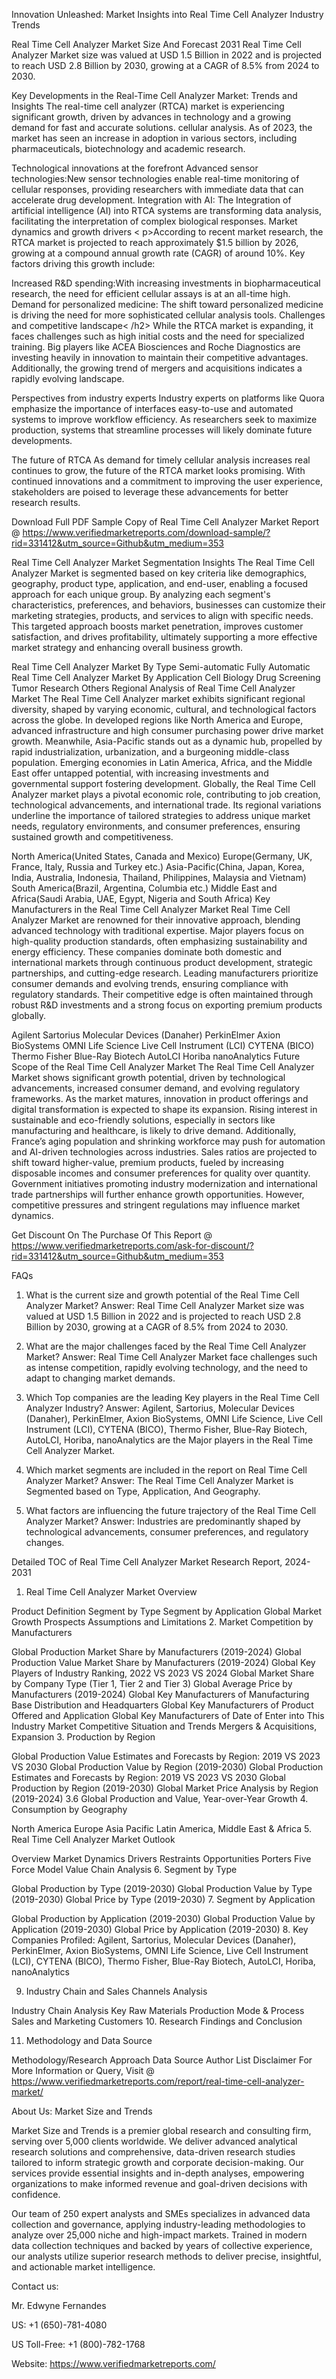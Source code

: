 Innovation Unleashed: Market Insights into Real Time Cell Analyzer Industry Trends


Real Time Cell Analyzer Market Size And Forecast 2031
Real Time Cell Analyzer Market size was valued at USD 1.5 Billion in 2022 and is projected to reach USD 2.8 Billion by 2030, growing at a CAGR of 8.5% from 2024 to 2030.

Key Developments in the Real-Time Cell Analyzer Market: Trends and Insights
The real-time cell analyzer (RTCA) market is experiencing significant growth, driven by advances in technology and a growing demand for fast and accurate solutions. cellular analysis. As of 2023, the market has seen an increase in adoption in various sectors, including pharmaceuticals, biotechnology and academic research.

Technological innovations at the forefront
Advanced sensor technologies:New sensor technologies enable real-time monitoring of cellular responses, providing researchers with immediate data that can accelerate drug development.
Integration with AI: The Integration of artificial intelligence (AI) into RTCA systems are transforming data analysis, facilitating the interpretation of complex biological responses.
Market dynamics and growth drivers
< p>According to recent market research, the RTCA market is projected to reach approximately $1.5 billion by 2026, growing at a compound annual growth rate (CAGR) of around 10%. Key factors driving this growth include:

Increased R&D spending:With increasing investments in biopharmaceutical research, the need for efficient cellular assays is at an all-time high.
Demand for personalized medicine: The shift toward personalized medicine is driving the need for more sophisticated cellular analysis tools.
Challenges and competitive landscape< /h2>
While the RTCA market is expanding, it faces challenges such as high initial costs and the need for specialized training. Big players like ACEA Biosciences and Roche Diagnostics are investing heavily in innovation to maintain their competitive advantages. Additionally, the growing trend of mergers and acquisitions indicates a rapidly evolving landscape.

Perspectives from industry experts
Industry experts on platforms like Quora emphasize the importance of interfaces easy-to-use and automated systems to improve workflow efficiency. As researchers seek to maximize production, systems that streamline processes will likely dominate future developments.

The future of RTCA
As demand for timely cellular analysis increases real continues to grow, the future of the RTCA market looks promising. With continued innovations and a commitment to improving the user experience, stakeholders are poised to leverage these advancements for better research results.

Download Full PDF Sample Copy of Real Time Cell Analyzer Market Report @ https://www.verifiedmarketreports.com/download-sample/?rid=331412&utm_source=Github&utm_medium=353

Real Time Cell Analyzer Market Segmentation Insights
The Real Time Cell Analyzer Market is segmented based on key criteria like demographics, geography, product type, application, and end-user, enabling a focused approach for each unique group. By analyzing each segment's characteristics, preferences, and behaviors, businesses can customize their marketing strategies, products, and services to align with specific needs. This targeted approach boosts market penetration, improves customer satisfaction, and drives profitability, ultimately supporting a more effective market strategy and enhancing overall business growth.

Real Time Cell Analyzer Market By Type
Semi-automatic
Fully Automatic
Real Time Cell Analyzer Market By Application
Cell Biology
Drug Screening
Tumor Research
Others
Regional Analysis of Real Time Cell Analyzer Market
The Real Time Cell Analyzer market exhibits significant regional diversity, shaped by varying economic, cultural, and technological factors across the globe. In developed regions like North America and Europe, advanced infrastructure and high consumer purchasing power drive market growth. Meanwhile, Asia-Pacific stands out as a dynamic hub, propelled by rapid industrialization, urbanization, and a burgeoning middle-class population. Emerging economies in Latin America, Africa, and the Middle East offer untapped potential, with increasing investments and governmental support fostering development. Globally, the Real Time Cell Analyzer market plays a pivotal economic role, contributing to job creation, technological advancements, and international trade. Its regional variations underline the importance of tailored strategies to address unique market needs, regulatory environments, and consumer preferences, ensuring sustained growth and competitiveness.

North America(United States, Canada and Mexico)
Europe(Germany, UK, France, Italy, Russia and Turkey etc.)
Asia-Pacific(China, Japan, Korea, India, Australia, Indonesia, Thailand, Philippines, Malaysia and Vietnam)
South America(Brazil, Argentina, Columbia etc.)
Middle East and Africa(Saudi Arabia, UAE, Egypt, Nigeria and South Africa)
Key Manufacturers in the Real Time Cell Analyzer Market
Real Time Cell Analyzer Market are renowned for their innovative approach, blending advanced technology with traditional expertise. Major players focus on high-quality production standards, often emphasizing sustainability and energy efficiency. These companies dominate both domestic and international markets through continuous product development, strategic partnerships, and cutting-edge research. Leading manufacturers prioritize consumer demands and evolving trends, ensuring compliance with regulatory standards. Their competitive edge is often maintained through robust R&D investments and a strong focus on exporting premium products globally.

Agilent
Sartorius
Molecular Devices (Danaher)
PerkinElmer
Axion BioSystems
OMNI Life Science
Live Cell Instrument (LCI)
CYTENA (BICO)
Thermo Fisher
Blue-Ray Biotech
AutoLCI
Horiba
nanoAnalytics
Future Scope of the Real Time Cell Analyzer Market
The Real Time Cell Analyzer Market shows significant growth potential, driven by technological advancements, increased consumer demand, and evolving regulatory frameworks. As the market matures, innovation in product offerings and digital transformation is expected to shape its expansion. Rising interest in sustainable and eco-friendly solutions, especially in sectors like manufacturing and healthcare, is likely to drive demand. Additionally, France’s aging population and shrinking workforce may push for automation and AI-driven technologies across industries. Sales ratios are projected to shift toward higher-value, premium products, fueled by increasing disposable incomes and consumer preferences for quality over quantity. Government initiatives promoting industry modernization and international trade partnerships will further enhance growth opportunities. However, competitive pressures and stringent regulations may influence market dynamics.

Get Discount On The Purchase Of This Report @ https://www.verifiedmarketreports.com/ask-for-discount/?rid=331412&utm_source=Github&utm_medium=353

FAQs
1. What is the current size and growth potential of the Real Time Cell Analyzer Market?
Answer: Real Time Cell Analyzer Market size was valued at USD 1.5 Billion in 2022 and is projected to reach USD 2.8 Billion by 2030, growing at a CAGR of 8.5% from 2024 to 2030.

2. What are the major challenges faced by the Real Time Cell Analyzer Market?
Answer: Real Time Cell Analyzer Market face challenges such as intense competition, rapidly evolving technology, and the need to adapt to changing market demands.

3. Which Top companies are the leading Key players in the Real Time Cell Analyzer Industry?
Answer: Agilent, Sartorius, Molecular Devices (Danaher), PerkinElmer, Axion BioSystems, OMNI Life Science, Live Cell Instrument (LCI), CYTENA (BICO), Thermo Fisher, Blue-Ray Biotech, AutoLCI, Horiba, nanoAnalytics are the Major players in the Real Time Cell Analyzer Market.

4. Which market segments are included in the report on Real Time Cell Analyzer Market?
Answer: The Real Time Cell Analyzer Market is Segmented based on Type, Application, And Geography.

5. What factors are influencing the future trajectory of the Real Time Cell Analyzer Market?
Answer: Industries are predominantly shaped by technological advancements, consumer preferences, and regulatory changes.

Detailed TOC of Real Time Cell Analyzer Market Research Report, 2024-2031
1. Real Time Cell Analyzer Market Overview

Product Definition
Segment by Type
Segment by Application
Global Market Growth Prospects
Assumptions and Limitations
2. Market Competition by Manufacturers

Global Production Market Share by Manufacturers (2019-2024)
Global Production Value Market Share by Manufacturers (2019-2024)
Global Key Players of Industry Ranking, 2022 VS 2023 VS 2024
Global Market Share by Company Type (Tier 1, Tier 2 and Tier 3)
Global Average Price by Manufacturers (2019-2024)
Global Key Manufacturers of Manufacturing Base Distribution and Headquarters
Global Key Manufacturers of Product Offered and Application
Global Key Manufacturers of Date of Enter into This Industry
Market Competitive Situation and Trends
Mergers & Acquisitions, Expansion
3. Production by Region

Global Production Value Estimates and Forecasts by Region: 2019 VS 2023 VS 2030
Global Production Value by Region (2019-2030)
Global Production Estimates and Forecasts by Region: 2019 VS 2023 VS 2030
Global Production by Region (2019-2030)
Global Market Price Analysis by Region (2019-2024) 3.6 Global Production and Value, Year-over-Year Growth
4. Consumption by Geography

North America
Europe
Asia Pacific
Latin America, Middle East & Africa
5. Real Time Cell Analyzer Market Outlook

Overview
Market Dynamics
Drivers
Restraints
Opportunities
Porters Five Force Model
Value Chain Analysis 
6. Segment by Type

Global Production by Type (2019-2030)
Global Production Value by Type (2019-2030)
Global Price by Type (2019-2030)
7. Segment by Application

Global Production by Application (2019-2030)
Global Production Value by Application (2019-2030)
Global Price by Application (2019-2030)
8. Key Companies Profiled: Agilent, Sartorius, Molecular Devices (Danaher), PerkinElmer, Axion BioSystems, OMNI Life Science, Live Cell Instrument (LCI), CYTENA (BICO), Thermo Fisher, Blue-Ray Biotech, AutoLCI, Horiba, nanoAnalytics

9. Industry Chain and Sales Channels Analysis

Industry Chain Analysis
Key Raw Materials
Production Mode & Process
Sales and Marketing
Customers
10. Research Findings and Conclusion

11. Methodology and Data Source

Methodology/Research Approach
Data Source
Author List
Disclaimer
For More Information or Query, Visit @ https://www.verifiedmarketreports.com/report/real-time-cell-analyzer-market/

About Us: Market Size and Trends

Market Size and Trends is a premier global research and consulting firm, serving over 5,000 clients worldwide. We deliver advanced analytical research solutions and comprehensive, data-driven research studies tailored to inform strategic growth and corporate decision-making. Our services provide essential insights and in-depth analyses, empowering organizations to make informed revenue and goal-driven decisions with confidence.

Our team of 250 expert analysts and SMEs specializes in advanced data collection and governance, applying industry-leading methodologies to analyze over 25,000 niche and high-impact markets. Trained in modern data collection techniques and backed by years of collective experience, our analysts utilize superior research methods to deliver precise, insightful, and actionable market intelligence.

Contact us:

Mr. Edwyne Fernandes

US: +1 (650)-781-4080

US Toll-Free: +1 (800)-782-1768

Website: https://www.verifiedmarketreports.com/
